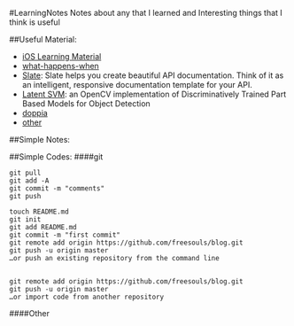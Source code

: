 #LearningNotes
Notes about any that I learned and Interesting things that I think is useful

##Useful Material:
- [iOS Learning Material](https://github.com/Aufree/trip-to-iOS)
- [what-happens-when](https://github.com/alex/what-happens-when)
- [Slate](https://github.com/tripit/slate):
Slate helps you create beautiful API documentation. Think of it as an intelligent, responsive documentation template for your API.
- [Latent SVM](http://docs.opencv.org/modules/objdetect/doc/latent_svm.html):
an OpenCV implementation of Discriminatively Trained Part Based Models for Object Detection
- [doppia](https://bitbucket.org/rodrigob/doppia)
- [other]()

##Simple Notes:


##Simple Codes:
####git
```git
git pull
git add -A
git commit -m "comments"
git push
```

```
touch README.md
git init
git add README.md
git commit -m "first commit"
git remote add origin https://github.com/freesouls/blog.git
git push -u origin master
…or push an existing repository from the command line


git remote add origin https://github.com/freesouls/blog.git
git push -u origin master
…or import code from another repository
```

####Other
